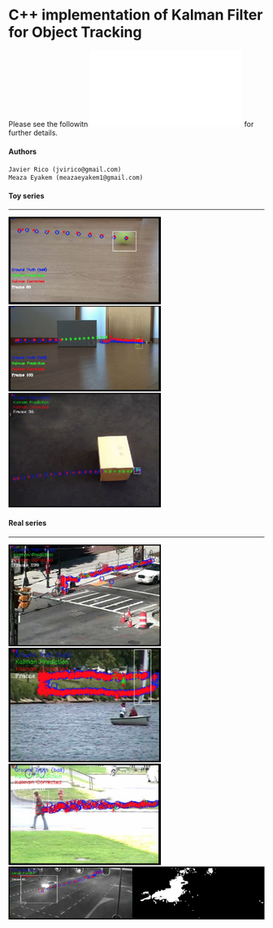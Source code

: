 # C++ implementation of Kalman Filter for Object Tracking
Please see the followitn ![report](./Kalman_Filter_JRico_report.pdf) for further details.


#### Authors
    Javier Rico (jvirico@gmail.com)
    Meaza Eyakem (meazaeyakem1@gmail.com)

#### Toy series
---
<img src="./imgs/ToyVideo1.png" alt="drawing" width="300"/>
<img src="./imgs/324.png" alt="drawing" width="300"/>
<img src="./imgs/AM3.png" alt="drawing" width="300"/>


#### Real series
---
<img src="./imgs/3315.png" alt="drawing" width="300"/>
<img src="./imgs/3324.png" alt="drawing" width="300"/>
<img src="./imgs/3334.png" alt="drawing" width="300"/>
<img src="./imgs/RealVideo4a.png" alt="drawing" width="800"/>
